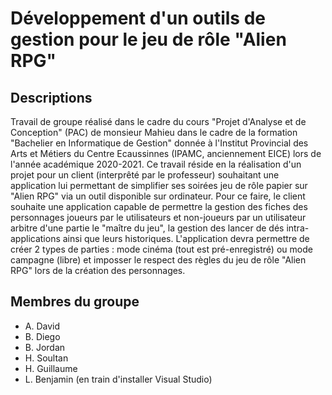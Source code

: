 # Développement d'un outils de gestion pour le jeu de rôle "Alien RPG"
## Descriptions
Travail de groupe réalisé dans le cadre du cours "Projet d'Analyse et de Conception" (PAC) de monsieur Mahieu dans le cadre de la formation "Bachelier en Informatique de Gestion" donnée à l'Institut Provincial des Arts et Métiers du Centre Ecaussinnes (IPAMC, anciennement EICE) lors de l'année académique 2020-2021. Ce travail réside en la réalisation d'un projet pour un client (interprêté par le professeur) souhaitant une application lui permettant de simplifier ses soirées jeu de rôle papier sur "Alien RPG" via un outil disponible sur ordinateur. Pour ce faire, le client souhaite une application capable de permettre la gestion des fiches des personnages joueurs par le utilisateurs et non-joueurs par un utilisateur arbitre d'une partie le "maître du jeu", la gestion des lancer de dés intra-applications ainsi que leurs historiques. L'application devra permettre de créer 2 types de parties : mode cinéma (tout est pré-enregistré) ou mode campagne (libre) et imposser le respect des règles du jeu de rôle "Alien RPG" lors de la création des personnages.

## Membres du groupe
* A. David
* B. Diego
* B. Jordan
* H. Soultan
* H. Guillaume
* L. Benjamin (en train d'installer Visual Studio)
